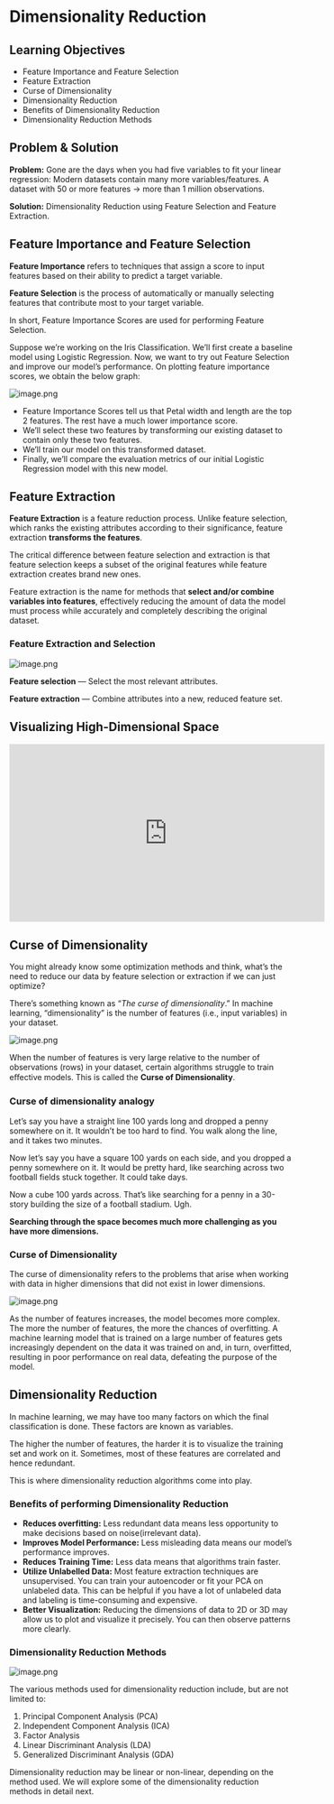 # Dimensionality Reduction

## Learning Objectives

* Feature Importance and Feature Selection
* Feature Extraction
* Curse of Dimensionality
* Dimensionality Reduction
* Benefits of Dimensionality Reduction
* Dimensionality Reduction Methods

## Problem & Solution

**Problem:** Gone are the days when you had five variables to fit your linear regression: Modern datasets contain many more variables/features. A dataset with 50 or more features -> more than 1 million observations.
  

**Solution:** Dimensionality Reduction using Feature Selection and Feature Extraction.

## Feature Importance and Feature Selection

**Feature Importance** refers to techniques that assign a score to input features based on their ability to predict a target variable.

**Feature Selection** is the process of automatically or manually selecting features that contribute most to your target variable.

In short, Feature Importance Scores are used for performing Feature Selection.

Suppose we’re working on the Iris Classification. We’ll first create a baseline model using Logistic Regression. Now, we want to try out Feature Selection and improve our model’s performance. On plotting feature importance scores, we obtain the below graph:



![image.png](https://dphi-live.s3.amazonaws.com/media_uploads/image_c942a0f832534bc88e9399fea517ddef.png)



* Feature Importance Scores tell us that Petal width and length are the top 2 features. The rest have a much lower importance score.
* We’ll select these two features by transforming our existing dataset to contain only these two features.
* We’ll train our model on this transformed dataset.
* Finally, we’ll compare the evaluation metrics of our initial Logistic Regression model with this new model.

## Feature Extraction

**Feature Extraction** is a feature reduction process. Unlike feature selection, which ranks the existing attributes according to their significance, feature extraction **transforms the features**.

The critical difference between feature selection and extraction is that feature selection keeps a subset of the original features while feature extraction creates brand new ones.

Feature extraction is the name for methods that **select and/or combine variables into features**, effectively reducing the amount of data the model must process while accurately and completely describing the original dataset.

### Feature Extraction and Selection






![image.png](https://dphi-live.s3.amazonaws.com/media_uploads/image_40c45ead07c9428b9dba41f49aa14708.png)






**Feature selection** — Select the most relevant attributes.

**Feature extraction** — Combine attributes into a new, reduced feature set.

## Visualizing High-Dimensional Space







<iframe width="560" height="315" src="https://www.youtube.com/embed/wvsE8jm1GzE" title="YouTube video player" frameborder="0" allow="accelerometer; autoplay; clipboard-write; encrypted-media; gyroscope; picture-in-picture" allowfullscreen></iframe>








## Curse of Dimensionality

You might already know some optimization methods and think, what’s the need to reduce our data by feature selection or extraction if we can just optimize?

There’s something known as “_The curse of dimensionality_.” In machine learning,
“dimensionality” is the number of features (i.e., input variables) in your dataset.






![image.png](https://dphi-live.s3.amazonaws.com/media_uploads/image_9a9cb3ade0a943a2a7f82019949afa96.png)








When the number of features is very large relative to the number of observations (rows) in your dataset, certain algorithms struggle to train eﬀective models. This is called the **Curse of Dimensionality**.

### Curse of dimensionality analogy

Let’s say you have a straight line 100 yards long and dropped a penny somewhere on it. It wouldn’t be too hard to find. You walk along the line, and it takes two minutes.

Now let’s say you have a square 100 yards on each side, and you dropped a penny somewhere on it. It would be pretty hard, like searching across two football fields stuck together. It could take days.

Now a cube 100 yards across. That’s like searching for a penny in a 30-story building the size of a football stadium. Ugh.

**Searching through the space becomes much more challenging as you have more dimensions.**

### Curse of Dimensionality

The curse of dimensionality refers to the problems that arise when working with data in higher dimensions that did not exist in lower dimensions.






![image.png](https://dphi-live.s3.amazonaws.com/media_uploads/image_2f70eb33799c477a9b363fd2cb3be348.png)







As the number of features increases, the model becomes more complex. The more the number of features, the more the chances of overfitting. A machine learning model that is trained on a large number of features gets increasingly dependent on the data it was trained on and, in turn, overfitted, resulting in poor performance on real data, defeating the purpose of the model.

## Dimensionality Reduction

In machine learning, we may have too many factors on which the final classification is done. These factors are known as variables.

The higher the number of features, the harder it is to visualize the training set and work on it. Sometimes, most of these features are correlated and hence redundant.

This is where dimensionality reduction algorithms come into play.

### Benefits of performing Dimensionality Reduction

* **Reduces overfitting:** Less redundant data means less opportunity to make decisions based on noise(irrelevant data).
* **Improves Model Performance:** Less misleading data means our model’s performance improves.
* **Reduces Training Time:** Less data means that algorithms train faster.
* **Utilize Unlabelled Data:** Most feature extraction techniques are unsupervised. You can train your autoencoder or fit your PCA on unlabeled data. This can be helpful if you have a lot of unlabeled data and labeling is time-consuming and expensive.
* **Better Visualization:** Reducing the dimensions of data to 2D or 3D may allow us to plot and visualize it precisely. You can then observe patterns more clearly.

### Dimensionality Reduction Methods

![image.png](https://dphi-live.s3.amazonaws.com/media_uploads/image_ed8c08cc062f453d9e9556f97ae4c5b0.png)

The various methods used for dimensionality reduction include, but are not limited to:

1. Principal Component Analysis (PCA)
2. Independent Component Analysis (ICA)
3. Factor Analysis
4. Linear Discriminant Analysis (LDA)
5. Generalized Discriminant Analysis (GDA)

Dimensionality reduction may be linear or non-linear, depending on the method used. We will explore some of the dimensionality reduction methods in detail next.